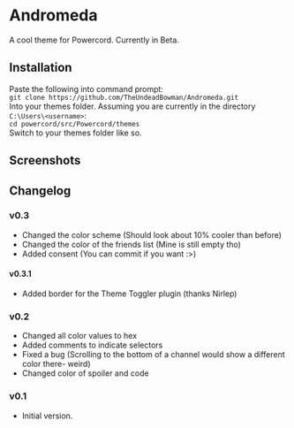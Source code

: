 # Andromeda

A cool theme for Powercord. Currently in Beta.

## Installation

Paste the following into command prompt:  
`git clone https://github.com/TheUndeadBowman/Andromeda.git`  
Into your themes folder. Assuming you are currently in the directory `C:\Users\<username>`:  
`cd powercord/src/Powercord/themes`  
Switch to your themes folder like so.  

## Screenshots



## Changelog

### v0.3

- Changed the color scheme (Should look about 10% cooler than before)
- Changed the color of the friends list (Mine is still empty tho)
- Added consent (You can commit if you want :>)

#### v0.3.1

- Added border for the Theme Toggler plugin (thanks Nirlep)

### v0.2

- Changed all color values to hex
- Added comments to indicate selectors
- Fixed a bug (Scrolling to the bottom of a channel would show a different color there- weird)
- Changed color of spoiler and code

### v0.1

- Initial version.
